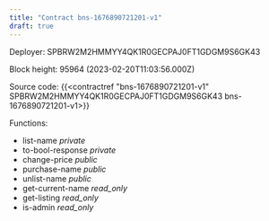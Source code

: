 ```yaml
---
title: "Contract bns-1676890721201-v1"
draft: true
---
```

Deployer: SPBRW2M2HMMYY4QK1R0GECPAJ0FT1GDGM9S6GK43


 



Block height: 95964 (2023-02-20T11:03:56.000Z)

Source code: {{<contractref "bns-1676890721201-v1" SPBRW2M2HMMYY4QK1R0GECPAJ0FT1GDGM9S6GK43 bns-1676890721201-v1>}}

Functions:

* list-name _private_
* to-bool-response _private_
* change-price _public_
* purchase-name _public_
* unlist-name _public_
* get-current-name _read_only_
* get-listing _read_only_
* is-admin _read_only_
